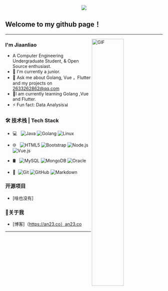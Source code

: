 
<div align="center">
  <img src="https://user-images.githubusercontent.com/84824883/202413643-59db0b20-2618-4f6f-96cd-c119248ffc6e.png"></img>
</div>


## Welcome to my github page！

---
<img align="right" width=45% alt="GIF" src="https://user-images.githubusercontent.com/84824883/202413915-8bc84d26-c7f0-43d4-aef9-10b997090098.gif" />


### I'm Jiaanliao

- A Computer Engineering Undergraduate Student, & Open Source enthusiast.
- 🌱 I'm currently a junior.
- 💬 Ask me about Golang, Vue ，Flutter and my projects on [2633262862@qq.com](mailto:2633262862@qq.com)
- 📖I am currently learning Golang ,Vue and Flutter.
- ⚡ Fun fact: Data Analysis📊

### 🛠 技术栈 | Tech Stack
- 💻 &#160; ![Java](https://img.shields.io/badge/-Java-333333?style=flat&logo=Java&logoColor=FCC624)
![Golang](https://img.shields.io/badge/-Golang-333333?style=flat&logo=Golang&logoColor=FCC624)
![Linux](https://img.shields.io/badge/-Linux-333333?style=flat&logo=Linux&logoColor=FCC624)

- 🌐 &#160; 
![HTML5](https://img.shields.io/badge/-HTML5-333333?style=flat&logo=HTML5)
![Bootstrap](https://img.shields.io/badge/-Bootstrap-333333?style=flat&logo=bootstrap&logoColor=563D7C)
![Node.js](https://img.shields.io/badge/-Node.js-333333?style=flat&logo=node.js)
![Vue.js](https://img.shields.io/badge/-VueJS-333333?style=flat&logo=Vue.js)
- 🛢 &#160; ![MySQL](https://img.shields.io/badge/-MySQL-333333?style=flat&logo=mysql)
![MongoDB](https://img.shields.io/badge/-MongoDB-333333?style=flat&logo=mongodb)
![Oracle](https://img.shields.io/badge/-Oracle-333333?style=flat&logo=Oracle)
- 🔧 &#160;![Git](https://img.shields.io/badge/-Git-333333?style=flat&logo=git)
![GitHub](https://img.shields.io/badge/-GitHub-333333?style=flat&logo=github)
![Markdown](https://img.shields.io/badge/-Markdown-333333?style=flat&logo=markdown)


### 开源项目
- [啥也没有]
<!-- 
[基于SpringBoot + Shiro + MyBatisPlus的权限管理框架](https://github.com/JoeyBling/bootplus)
-->

### 💁关于我
- [博客]（https://an23.co）an23.co

---



<!--
![Github Stats](https://github-readme-stats.vercel.app/api?username=codeanl&show_icons=true&theme=dark&count_private=true)
![Most Used Languages](https://github-readme-stats.vercel.app/api/top-langs/?username=codeanl&theme=dark&layout=compact)
--> 

